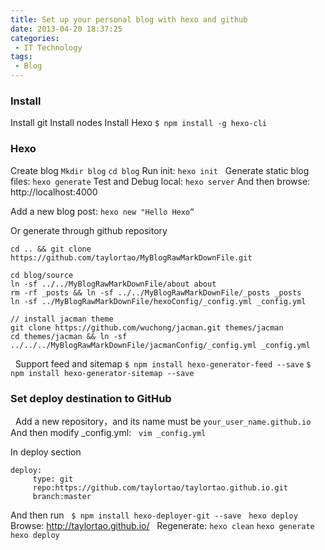 ```yaml
---
title: Set up your personal blog with hexo and github
date: 2013-04-20 18:37:25
categories:
 - IT Technology
tags:
 - Blog
---
```


### Install

Install git
Install nodes
Install Hexo
`$ npm install -g hexo-cli`

### Hexo
Create blog
`Mkdir blog`
`cd blog`
Run init: `hexo init`
 
Generate static blog files: `hexo generate`
Test and Debug local: `hexo server`
And then browse: http://localhost:4000

Add a new blog post: `hexo new "Hello Hexo”`

Or generate through github repository

```shell
cd .. && git clone https://github.com/taylortao/MyBlogRawMarkDownFile.git

cd blog/source
ln -sf ../../MyBlogRawMarkDownFile/about about
rm -rf _posts && ln -sf ../../MyBlogRawMarkDownFile/_posts _posts
ln -sf ../MyBlogRawMarkDownFile/hexoConfig/_config.yml _config.yml

// install jacman theme
git clone https://github.com/wuchong/jacman.git themes/jacman
cd themes/jacman && ln -sf ../../../MyBlogRawMarkDownFile/jacmanConfig/_config.yml _config.yml

```
 
Support feed and sitemap
`$ npm install hexo-generator-feed --save`
`$ npm install hexo-generator-sitemap --save`


### Set deploy destination to GitHub

<!-- more -->
 
Add a new repository，and its name must be `your_user_name.github.io`
 
And then modify _config.yml:
 
`vim _config.yml`

In deploy section


```
deploy:
     type: git
     repo:https://github.com/taylortao/taylortao.github.io.git
     branch:master
```

And then run
 
`$ npm install hexo-deployer-git --save`
 
`hexo deploy`
 
Browse: http://taylortao.github.io/
 
Regenerate:
`hexo clean`
`hexo generate`
`hexo deploy`